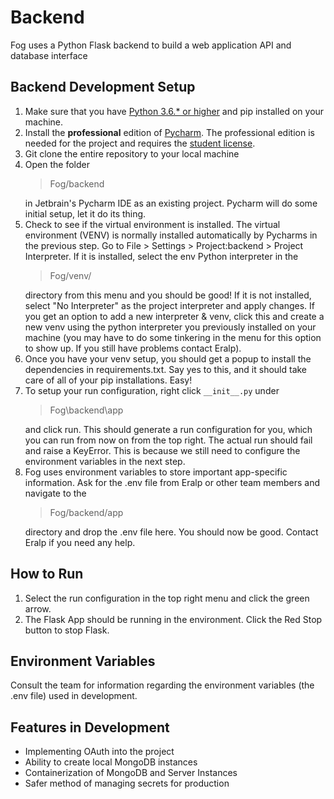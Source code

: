 # Backend
Fog uses a Python Flask backend to build a web application API and database interface

## Backend Development Setup 
1. Make sure that you have [Python 3.6.* or higher](https://www.python.org/downloads/) and pip installed on your machine.
2. Install the **professional** edition of [Pycharm](https://www.jetbrains.com/pycharm/download/). 
   The professional edition is needed for the project and requires the [student license](https://www.jetbrains.com/community/education/#students).   
3. Git clone the entire repository to your local machine
4. Open the folder 
   >Fog/backend 
   > 
   in Jetbrain's Pycharm IDE as an existing project. Pycharm will do some initial setup, let it do its thing.
5. Check to see if the virtual environment is installed. The virtual environment (VENV) is normally installed automatically by Pycharms in the previous step. 
   Go to File > Settings > Project:backend > Project Interpreter. 
   If it is installed, select the env Python interpreter in the 
   >Fog/venv/
   > 
   directory from this menu and you should be good! 
   If it is not installed, select "No Interpreter" as the project interpreter and apply changes. 
   If you get an option to add a new interpreter & venv, click this and create a new venv using the python interpreter you previously installed on your machine
   (you may have to do some tinkering in the menu for this option to show up. If you still have problems contact Eralp).
6. Once you have your venv setup, you should get a popup to install the dependencies in requirements.txt. 
   Say yes to this, and it should take care of all of your pip installations. Easy!
7. To setup your run configuration, right click `__init__.py` under 
   >Fog\backend\app
   > 
   and click run. 
   This should generate a run configuration for you, which you can run from now on from the top right. The actual run should fail and raise a KeyError. 
   This is because we still need to configure the environment variables in the next step.
8. Fog uses environment variables to store important app-specific information. Ask for the .env file from Eralp or other team members and navigate to the
    > Fog/backend/app 
    >
    directory and drop the .env file here. You should now be good. Contact Eralp if you need any help.

## How to Run
1. Select the run configuration in the top right menu and click the green arrow.
2. The Flask App should be running in the environment. Click the Red Stop button to stop Flask.

## Environment Variables
Consult the team for information regarding the environment variables (the .env file) used in development.

## Features in Development 
- Implementing OAuth into the project 
- Ability to create local MongoDB instances
- Containerization of MongoDB and Server Instances
- Safer method of managing secrets for production
